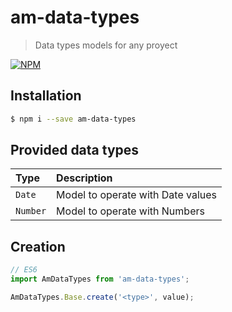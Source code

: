 # am-data-types

> Data types models for any proyect

[![NPM](https://nodei.co/npm/am-data-types.png)](https://www.npmjs.com/package/am-data-types)

## Installation

```bash
$ npm i --save am-data-types
```

## Provided data types

| Type | Description |
|:--- |:--- |
| `Date` | Model to operate with Date values |
| `Number` | Model to operate with Numbers |

## Creation

```javascript
// ES6
import AmDataTypes from 'am-data-types';

AmDataTypes.Base.create('<type>', value);
```

